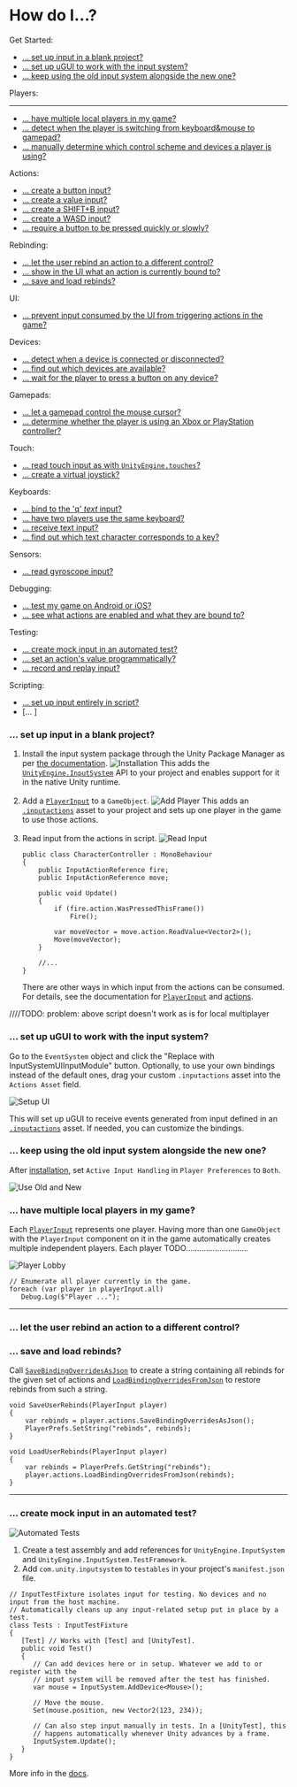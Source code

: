 # How do I…?

Get Started:

* [... set up input in a blank project?](#set-up-input-in-a-blank-project)
* [... set up uGUI to work with the input system?](#set-up-ugui-to-work-with-the-input-system)
* [... keep using the old input system alongside the new one?](#keep-using-the-old-input-system-alongside-the-new-one)

Players:

-----------
* [... have multiple local players in my game?](#have-multiple-local-players-in-my-game)
* [... detect when the player is switching from keyboard&mouse to gamepad?](#detect-when-a-player-is-switching-from-keyboard-mouse-to-gamepad)
* [... manually determine which control scheme and devices a player is using?](#manually-determine-which-control-scheme-and-devices-a-player-is-using)

Actions:

* [... create a button input?](#create-a-button-input)
* [... create a value input?](#create-a-value-input)
* [... create a SHIFT+B input?](#create-a-shift-b-input)
* [... create a WASD input?](#create-a-wasd-input)
* [... require a button to be pressed quickly or slowly?](#require-a-button-to-be-pressed-quickly-or-slowly)

Rebinding:

* [... let the user rebind an action to a different control?](#let-a-user-rebind-an-action-to-a-different-control)
* [... show in the UI what an action is currently bound to?](#show-in-the-ui-what-an-action-is-currently-bound-to)
* [... save and load rebinds?](#save-and-load-rebinds)

UI:

* [... prevent input consumed by the UI from triggering actions in the game?](#prevent-input-consumed-by-the-ui-from-triggering-actions-in-the-game)

Devices:

* [... detect when a device is connected or disconnected?](#detect-when-a-device-is-connected-or-disconnected)
* [... find out which devices are available?](#find-out-which-devices-are-available)
* [... wait for the player to press a button on any device?](#wait-for-the-player-to-press-a-button-on-any-device)

Gamepads:

* [... let a gamepad control the mouse cursor?](#let-a-gamepad-control-the-mouse-cursor)
* [... determine whether the player is using an Xbox or PlayStation controller?](#determine-whether-the-player-is-using-an-xbox-or-playstation-controller)

Touch:

* [... read touch input as with `UnityEngine.touches`?](#read-touch-input-as-with-unityengine-touches)
* [... create a virtual joystick?](#create-a-virtual-joystick)

Keyboards:

* [... bind to the 'q' *text* input?](#bind-to-the-q-text-input)
* [... have two players use the same keyboard?](#have-two-players-use-the-same-keyboard)
* [... receive text input?](#receive-text-input)
* [... find out which text character corresponds to a key?](...)

Sensors:

* [... read gyroscope input?](#read-gyroscope-input)

Debugging:

* [... test my game on Android or iOS?](#...)
* [... see what actions are enabled and what they are bound to?](#...)

Testing:

* [... create mock input in an automated test?](#create-mock-input-in-an-automated-test)
* [... set an action's value programmatically?](#set-an-actions-value-programmatically)
* [... record and replay input?](#record-and-replay-input)

Scripting:

* [... set up input entirely in script?](#set-up-input-entirely-in-script)
* [... ]

### <a name="set-up-input-in-a-blank-project"></a>... set up input in a blank project?

1. Install the input system package through the Unity Package Manager as per [the documentation](Installation.md).
   ![Installation](Images/HowDoI/Installation.gif)
   This adds the [`UnityEngine.InputSystem`](../api/UnityEngine.InputSystem.html) API to your project and enables support for it in the native Unity runtime.<br><br>
2. Add a [`PlayerInput`](Components.md#playerinput-component) to a `GameObject`.
   ![Add Player](Images/HowDoI/AddPlayer.gif)
   This adds an [`.inputactions`](ActionAssets.md) asset to your project and sets up one player in the game to use those actions.<br><br>
3. Read input from the actions in script.
   ![Read Input](Images/HowDoI/ReadInput.gif)
   ```CSharp
   public class CharacterController : MonoBehaviour
   {
       public InputActionReference fire;
       public InputActionReference move;

       public void Update()
       {
           if (fire.action.WasPressedThisFrame())
               Fire();

           var moveVector = move.action.ReadValue<Vector2>();
           Move(moveVector);
       }

       //...
   }
   ```
   There are other ways in which input from the actions can be consumed. For details, see the documentation for [`PlayerInput`](Components.md#playerinput-component) and [actions](Actions.md).

////TODO: problem: above script doesn't work as is for local multiplayer

### <a name="set-up-ugui-to-work-with-the-input-system"></a> ... set up uGUI to work with the input system?

Go to the `EventSystem` object and click the "Replace with InputSystemUIInputModule" button. Optionally, to use your own bindings instead of the default ones, drag your custom `.inputactions` asset into the `Actions Asset` field.

![Setup UI](Images/HowDoI/SetupUI.gif)

This will set up uGUI to receive events generated from input defined in an [`.inputactions`](ActionAssets.md) asset. If needed, you can customize the bindings.

### <a name="keep-using-the-old-input-system-alongside-the-new-one"></a> ... keep using the old input system alongside the new one?

After [installation](Installation.md), set `Active Input Handling` in `Player Preferences` to `Both`.

![Use Old and New](Images/HowDoI/UseOldAndNew.gif)

### <a name="have-multiple-local-players-in-my-game"></a> ... have multiple local players in my game?

Each [`PlayerInput`](Components.md#playerinput-component) represents one player. Having more than one `GameObject` with the `PlayerInput` component on it in the game automatically creates multiple independent players. Each player TODO............................

![Player Lobby](Images/HowDoI/PlayerLobby.gif)

```CSharp
// Enumerate all player currently in the game.
foreach (var player in playerInput.all)
   Debug.Log($"Player ...");
```

----------------

### <a name="let-a-user-rebind-an-action-to-a-different-control"></a> ... let the user rebind an action to a different control?



### <a name="save-and-load-rebinds"></a> ... save and load rebinds?

Call [`SaveBindingOverridesAsJson`](../api/UnityEngine.InputSystem.InputActionRebindingExtensions.html#UnityEngine_InputSystem_InputActionRebindingExtensions_SaveBindingOverridesAsJson_UnityEngine_InputSystem_IInputActionCollection2_) to create a string containing all rebinds for the given set of actions and [`LoadBindingOverridesFromJson`](../api/UnityEngine.InputSystem.InputActionRebindingExtensions.html#UnityEngine_InputSystem_InputActionRebindingExtensions_LoadBindingOverridesFromJson_UnityEngine_InputSystem_IInputActionCollection2_System_String_System_Boolean_) to restore rebinds from such a string.

```CSharp
void SaveUserRebinds(PlayerInput player)
{
    var rebinds = player.actions.SaveBindingOverridesAsJson();
    PlayerPrefs.SetString("rebinds", rebinds);
}

void LoadUserRebinds(PlayerInput player)
{
    var rebinds = PlayerPrefs.GetString("rebinds");
    player.actions.LoadBindingOverridesFromJson(rebinds);
}
```

---------

### <a name="create-mock-input-in-an-automated-test"></a> ... create mock input in an automated test?

![Automated Tests](Images/HowDoI/AutomatedTests.gif)

1. Create a test assembly and add references for `UnityEngine.InputSystem` and `UnityEngine.InputSystem.TestFramework`.
2. Add `com.unity.inputsystem` to `testables` in your project's `manifest.json` file.

```CSharp
// InputTestFixture isolates input for testing. No devices and no input from the host machine.
// Automatically cleans up any input-related setup put in place by a test.
class Tests : InputTestFixture
{
   [Test] // Works with [Test] and [UnityTest].
   public void Test()
   {
      // Can add devices here or in setup. Whatever we add to or register with the
      // input system will be removed after the test has finished.
      var mouse = InputSystem.AddDevice<Mouse>();

      // Move the mouse.
      Set(mouse.position, new Vector2(123, 234));

      // Can also step input manually in tests. In a [UnityTest], this
      // happens automatically whenever Unity advances by a frame.
      InputSystem.Update();
   }
}
```

More info in the [docs](Testing.md).
